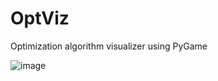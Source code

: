 # OptViz
Optimization algorithm visualizer using PyGame

![image](https://user-images.githubusercontent.com/62809012/126894394-23d5d287-8abd-4120-b37f-d104d32e50a6.png)
